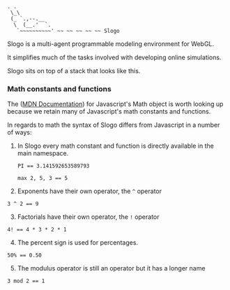     . .	 	
     \_\	 	
     (_ `.,--.__ 	
      \  (__.'  `.
       `~~~~~~~~~~' ~~ ~~ ~~ ~~ ~~ Slogo	 	

Slogo is a multi-agent programmable modeling environment for WebGL.

It simplifies much of the tasks involved with developing online simulations.

Slogo sits on top of a stack that looks like this.

### Math constants and functions
The ([MDN Documentation](https://developer.mozilla.org/en/JavaScript/Reference/Global_Objects/Math))
for Javascript's Math object is worth looking up because we retain many
of Javascript's math constants and functions.

In regards to math the syntax of Slogo differs from Javascript in a
number of ways:

1. In Slogo every math constant and function is directly available in
  the main namespace.

    `PI == 3.141592653589793`

    `max 2, 5, 3 == 5`

2. Exponents have their own operator, the `^` operator

  `3 ^ 2 == 9`

3. Factorials have their own operator, the `!` operator

  `4! == 4 * 3 * 2 * 1`

4. The percent sign is used for percentages.

  `50% == 0.50`

5. The modulus operator is still an operator but it has a longer name

  `3 mod 2 == 1`
